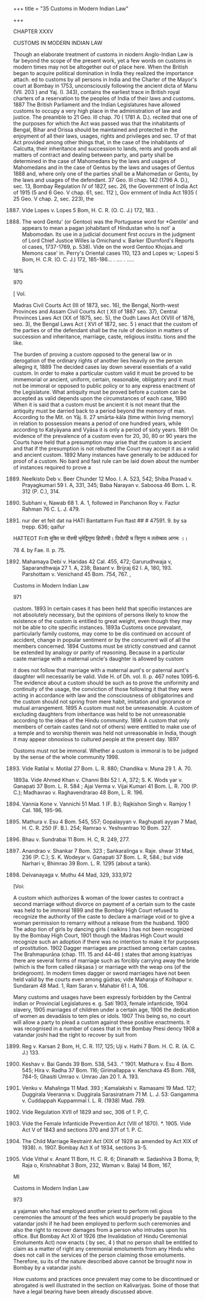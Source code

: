 +++
title = "35 Customs in Modern Indian Law"

+++

CHAPTER XXXV 

CUSTOMS IN MODERN INDIAN LAW 

Though an elaborate treatment of customs in niodern Anglo-Indian Law is far beyond the scope of the present work, yet a few words on customs in modern times may not be altogether out of place here. When the British began to acquire political domination in India they realized the importance attach. ed to customs by all persons in India and the Charter of the Mayor's court at Bombay in 1753, unconsciously following the ancient dicta of Manu (VII. 203 ) and Yaj. (I. 343), contains the earliest trace in British royal charters of a reservation to the peoples of India of their laws and customs. 1887 The British Parliament and the Indian Legislatures have allowed customs to occupy a very high place in the administration of law and justice. The preamble to 21 Geo. III chap. 70 ( 1781 A. D.). recited that one of the purposes for which the Act was passed was that the inhabitants of Bengal, Bihar and Orissa should be maintained and protected in the enjoyment of all their laws, usages, rights and privileges and sec. 17 of that Act provided among other things that, in the case of the inhabitants of Calcutta, their inheritance and succession to lands, rents and goods and all matters of contract and dealing between party, and party shall be determined in the case of Mahomedans by the laws and usages of Mahomedans and in the case of Gentus by the laws and usages of Gentus 1888 and, where only one of the parties shall be a Mahomedan or Gentu, by the laws and usages of the defendant. 37 Geo. III chap. 142 (1796 A. D.), sec. 13, Bombay Regulation IV of 1827, sec. 26, the Government of India Act of 1915 (5 and 6 Geo. V chap. 61, sec. 112 ), Gov ernment of India Act 1935 ( 25 Geo. V chap. 2, sec. 223), the 

1887. Vide Lopes v. Lopes 5 Bom, H. C. R. (O. C. J.) 172, 183. . 

1888. The word Gentu' (or Gentoo) was the Portuguese word for *Gentile' and appears to mean a pagan johabitant of Hindustan who is not' a Mabomodan. Its use in a judicial document first occurs in the judgment of Lord Chief Justice Willes ia Omichand v. Barker (Durnford's Reports ol cases, 1737-1769, p. 538). Vide on the word Gentoo Khojas.and Memons case' in. Perry's Oriental cases 110, 123 and Lopes w;· Lopesi 5 Bom, H. C.R. (O. C. J.) 172, 185-186... . .... . ..... 

18% 

970 



[ Vol. 

Madras Civil Courts Act (III of 1873, sec. 16), the Bengal, North-west Provinces and Assam Civil Courts Act ( XII of 1887 seo. 37), Central Provinces Laws Act (XX of 1875, sec. 5), the Oudh Laws Act (XVIII of 1876, seo. 3), the Bengal Laws Act ( XVI of 1872, sec. 5 ) enact that the custom of the parties or of the defendant shall be the rule of decision in matters of succession and inheritance, marriage, caste, religious institu. tions and the like. 

The burden of proving a custom opposed to the general law or in derogation of the ordinary rights of another lies heavily on the person alleging it, 1889 The decided cases lay down several essentials of a valid custom. In order to make a particular custom valid it must be proved to be immemorial or ancient, uniform, certain, reasonable, obligatory and it must not be immoral or opposed to public policy or to any express enactment of the Legislature. What antiquity must be proved before a custom can be accepted as valid depends upon the circumstances of each case, 1890 When it is said that a custom must be ancient it is not meant that the antiquity must be darried back to a period beyond the memory of man. According to the Mit. on Yāj. II. 27 smārta-kāla (time within living memory) in relation to possession means a period of one hundred years, while according to Katyāyana and Vyāsa it is only a period of sixty years. 1891 On evidence of the prevalence of a custom even for 20, 30, 80 or 90 years the Courts have held that a presumption may arise that the custom is ancient and that if the presumption is not rebutted the Court may accept it as a valid and ancient custom. 1892 Many instances have generally to be adduced for proof of a custom. No bard and fast rule can be laid down about the number of instances required to prove a 

1889. Neelkisto Deb v. Beer Chunder 12 Moo. I. A. 523, 542; Shiba Prasad v. Prayagkumari 59 I. A, 331, 345; Baba Narayan v. Saboosa 46 Bom. L. R. 312 (P. C.), 314. 

1890. Subhani v, Nawab 68 1. A. 1, followed in Panchanon Roy v. Fazlur Rahman 76 C. L. J. 479. 

1891. nur der et feit dat na HATI Bantattarm Fun ftast \#\# \# 47591. 9. by sa trepp. 636; qaifur 

HATTEOT Frift मुक्ति सा पौरुषी भूमेद्विगुणा हिपौरुषी। पिपौरपी च त्रिगुणा म ततोम्बव्य आगमः ।। 

78 4. by Fae. II. p. 75. 

1892. Mahamaya Debi v. Haridas 42 Cal. 455, 472; Garurudhwaja v, Saparandhwaja 27 1. A, 238; Basant v. Brijraj 62 I. A, 180, 193. Parshottam v. Venichand 45 Bom. 754, 767. , 

Customs in Modern Indian Law 

971 

custom. 1893 In certain cases it has been held that specifio instances are not absolutely necessary, but the opinions of persons likely to know the existence of the custom is entitled to great weight, even though they may not be able to cite specific instances. 1893a Customs once prevalant, particularly family customs, may come to be dis continued on account of accident, change in popular sentiment or by the concurrent will of all the members concerned. 1894 Customs must be strictly construed and cannot be extended by analogy or parity of reasoning. Because in a particular caste marriage with a maternal uncle's daughter is allowed by custom 

it does not follow that marriage with a maternal aunt's or paternal aunt's daughter will necessarily be valid. Vide H. of Dh. vol. II. p. 467 notes 1095-6. The evidence about a custom should be such as to prove the uniformity and continuity of the usage, the conviction of those following it that they were acting in accordance with law and the consciousness of obligatorines and the custom should not spring from mere habit, imitation and ignorance or mutual arrangement. 1895 A custom must not be unreasonable. A custom of excluding daughters from inheritance was held to be not unreasonable according to the ideas of the Hindu community. 1896 A custom that only members of certain castes (and not of others) were entitled to make use of a temple and to worship therein was held not unreasonable in India, though it may appear obnoxious to cultured people at the present day. 1897 

Oustoms must not be immoral. Whether a custom is immoral is to be judged by the sense of the whole community 1998. 

1893. Vide Ratilal v. Motilal 27 Bom. L. R. 880; Chandika v. Muna 29 1. A. 70. 

1893a. Vide Ahmed Khan v. Channi Bibi 52 I. A, 372; S. K. Wods yar v. Ganapati 37 Bom. L. R. 584 ; Ajai Verma v. Vijai Kumari 41 Bom. L. R. 700 (P. C.); Madhavrao v. Raghavendrarao 48 Bom, L. R. 196. 

1894. Vannia Kone v. Vannichi 51 Mad. 1 (F. B.); Rajkishon Singh v. Ramjoy 1 Cal. 186, 195-96. 

1895. Mathura v. Esu 4 Bom. 545, 557; Gopalayyan v. Raghupati ayyan 7 Mad, H. C. R. 250 (F. B.). 254; Ramrao v. Yeshvantrao 10 Bom. 327. 

1896. Bhau v. Sundrabai 11 Bom. H. C, R. 249, 277. 

1897. Anandrao v. Shankar 7 Bom. 323 ; Saṅkaralinga v. Raje. shwar 31 Mad, 236 (P. C.); S. K. Wodeyar v. Ganapati 37 Bom. L. R, 584.; but vide Narhari v, Bhimrao 39 Bom. L. R. 1295 (about a tank). 

1898. Deivanayaga v. Muthu 44 Mad, 329, 333,972 



[Voi: 

A custom which authorizes & woman of the lower castes to contract a second marriage without divorce on payment of a certain sum to the caste was held to be immoral 1899 and the Bombay High Court refused to recognize the authority of the caste to declare a marriage void or to give a woman permission to remarry without a release from the husband. 1900 The adop tion of girls by dancing girls ( naikins ) has not been recognized by the Bombay High Court, 1901 though the Madras High Court would recognize such an adoption if there was no intention to make it for purposes of prostitution. 1902 Dagger marriages are practised among certain castes. The Brahmapurāṇa (chap. 111. 15 and 44-46 ) states that among kṣatriyas there are several forms of marriage such as forcibly carrying away the bride (which is the form called rākṣasa ) or marriage with the weap ons (of the bridegroom). In modern times dagger or sword marriages have not been held valid by the courts even among gūdras; vide Maharaja of Kolhapur v. Sundaram 48 Mad. 1, Ram Saran v. Mahabir 61 I. A, 106. 

Many customs and usages have been expressly forbidden by the Central Indian or Provincial Legislatures e. g. Sati 1903, female infanticide, 1904 slavery, 1905 marriages of children under a certain age, 1906 the dedication of women as devadāsis to tem ples or idols. 1907 This being so, no court will allow a party to plead a custom against these positive enactments. It was recognised in a number of cases that in the Bombay Presi dency 1908 a vatandar joshi had the right to recover by suit from 

1899. Reg v. Karsan 2 Bom, H, C. R. 117, 125; Uji v. Hathi 7 Bom. H. C. R. (A. C. J.) 133. 

1900. Keshav v. Bai Gands 39 Bom. 538, 543. .“ 1901. Mathura v. Esu 4 Bom. 545; Hira v. Radha 37 Bom. 116; Girimallappa v. Kenchava 45 Bom. 768, 784-5; Ghasiti Umrao v. Umrao Jan 20 1. A. 193. 

1902. Venku v. Mahalinga 11 Mad. 393 ; Kamalakshi v. Ramasami 19 Mad. 127; Duggirala Veeranna v. Duggirala Sarasiratnam 71 M. L. J. 53: Gangamma v. Cuddappah Kuppammal I. L. R. (1938) Mad. 789. 

1903. Vide Regulation XVII of 1829 and sec, 306 of 1. P, C. 

1904. Vide the Female Infanticide Prevention Act (VIII of 1870). *. 1905. Vide Act V of 1843 and sections 370 and 371 of 1. P. C. 

1906. The Child Marriage Restraint Act (XIX of 1929 as amended by Act XIX of 1938). n. 1907. Bombay Act X of 1934, sections 3-5. 

1908. Vide Vithal v. Anant 11 Bom, H. C. R. 6; Dinanath w. Sadashiva 3 Boma, 9; Raja o, Krishnabhat 3 Bom, 232, Waman v. Balaji 14 Bom, 167, 

MI 

Customs in Modern Indian Law 

973 

a yajaman who had employed another priest to perform reli gious ceremonies the amount of the fees which would properly be payable to the vatandar joshi if he had been employed to perform such ceremonies and also the right to recover damages from a person who intrudes upon his office. But Bombay Act XI of 1926 (the Invalidation of Hindu Ceremonial Emoluments Act) now enacts ( by sec, 4 ) that no person shall be entitled to claim as a matter of right any ceremonial emoluments from any Hindu who does not call in the services of the person claiming those emoluments. Therefore, su its of the nature described above cannot be brought now in Bombay by a vatandar joshi. 

How customs and practices once prevalent may come to be discontinued or abrogated is well illustrated in the section on Kalivarjyas. Soine of those that have a legal bearing have been already discussed above. 